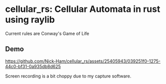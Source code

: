 # cellular_rs: Cellular Automata in rust using raylib
Current rules are Conway's Game of Life

## Demo

https://github.com/Nick-Ham/cellular_rs/assets/25405943/039251f0-1275-44c0-bf31-0a935db8d625

Screen recording is a bit choppy due to my capture software.
